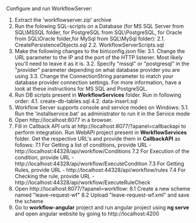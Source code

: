 Configure and run WorkflowServer:
1. Extract the 'workflowserver.zip' archive
2. Run the folowing SQL-scripts on a Database (for MS SQL Server from SQL\MSSQL folder, for PostgreSQL from SQL\PostgreSQL, for Oracle from SQL\Oracle folder,for MySql from SQL\MySql folder):
	2.1. CreatePersistenceObjects.sql
	2.2. WorkflowServerScripts.sql
3. Make the following changes to the bin\config.json file:
	3.1. Change the URL parameter to the IP and the port of the HTTP listener. Most likely you'll need to leave it as it is.
	3.2. Specify "mssql" or "postgresql" in the "provider" parameter depending on what database provider you are using
	3.3. Change the ConnectionString parameter to match your database provider connection settings. For more information, have a look at these instructions for MS SQL and PostgreSQL.
4. Run DB scripts present in **WorkflowServices** folder. Run in following order:
  4.1. create-db-tables.sql
  4.2. data-insert.sql
5. Workflow Server supports console and service modes on Windows:
	5.1. Run the 'installservice.bat' as administrator to run it in the Service mode
6. Open http://localhost:8077 in a browser.
7. Fill in Callback API urls at http://localhost:8077/?apanel=callbackapi to perform integration. Run WebAPI project present in **WorkflowServices** folder. Get the respective URL's and provide them in **CallbackAPI** as follows:
  7.1 For Getting a list of conditions, provide URL - http://localhost:44328/api/workflow/Conditions
  7.2 For Execution of the condition, provide URL - http://localhost:44328/api/workflow/ExecuteCondition
  7.3 For Getting Rules, provide URL - http://localhost:44328/api/workflow/rules
  7.4 For Checking the rule, provide URL - http://localhost:44328/api/workflow/ExecuteRuleCheck
8. Open http://localhost:8077/?apanel=workflow:
  8.1 Create a new scheme named "leave-request-wf"
  8.2 Upload "leave-request-wf.xml" and save the scheme
9. Go to **workflow-angular** project and run angular project using **ng serve** and open angular website by going to http://localhost:4200
